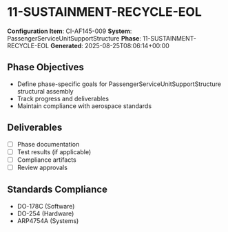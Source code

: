 # 11-SUSTAINMENT-RECYCLE-EOL

**Configuration Item**: CI-AF145-009
**System**: PassengerServiceUnitSupportStructure
**Phase**: 11-SUSTAINMENT-RECYCLE-EOL
**Generated**: 2025-08-25T08:06:14+00:00

## Phase Objectives
- Define phase-specific goals for PassengerServiceUnitSupportStructure structural assembly
- Track progress and deliverables
- Maintain compliance with aerospace standards

## Deliverables
- [ ] Phase documentation
- [ ] Test results (if applicable)
- [ ] Compliance artifacts
- [ ] Review approvals

## Standards Compliance
- DO-178C (Software)
- DO-254 (Hardware)
- ARP4754A (Systems)

